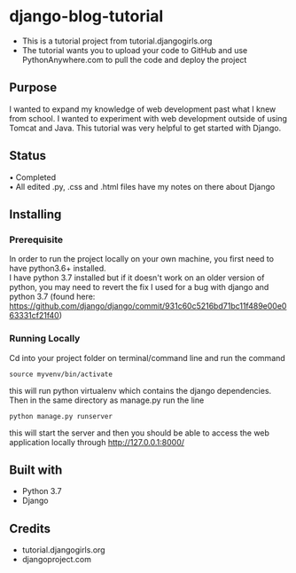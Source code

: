 # django-blog-tutorial
* This is a tutorial project from tutorial.djangogirls.org
* The tutorial wants you to upload your code to GitHub and use PythonAnywhere.com to pull the code and deploy the project

## Purpose 
I wanted to expand my knowledge of web development past what I knew from school. I wanted to experiment with web development outside of using Tomcat and Java. This tutorial was very helpful to get started with Django. 

## Status
• Completed <br />
• All edited .py, .css and .html files have my notes on there about Django 

## Installing

### Prerequisite
In order to run the project locally on your own machine, you first need to have python3.6+ installed. <br />
I have python 3.7 installed but if it doesn't work on an older version of python, you may need to revert the fix I used for a bug with django and python 3.7 (found here: https://github.com/django/django/commit/931c60c5216bd71bc11f489e00e063331cf21f40) <br /> 

### Running Locally
Cd into your project folder on terminal/command line and run the command 
```
source myvenv/bin/activate
```
this will run python virtualenv which contains the django dependencies. Then in the same directory as manage.py run the line 
```
python manage.py runserver 
```
this will start the server and then you should be able to access the web application locally through http://127.0.0.1:8000/






## Built with
* Python 3.7 <br />
* Django


## Credits
* tutorial.djangogirls.org
* djangoproject.com
